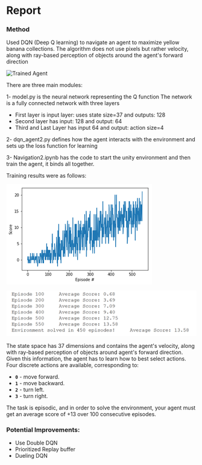 [//]: # (Image References)

[image1]: https://user-images.githubusercontent.com/10624937/42135619-d90f2f28-7d12-11e8-8823-82b970a54d7e.gif "Trained Agent"

[image2]: images/Training_results.png "results"

[image3]: images/score.png "scores"
# Report

### Method

Used DQN (Deep Q learning) to navigate an agent to maximize yellow banana collections.
The algorithm does not use pixels but rather velocity, along with ray-based perception of objects around the agent's forward direction

![Trained Agent][image1]

There are three main modules:

1- model.py is the neural network representing the Q function
The network is a fully connected network with three layers
  * First layer is input layer: uses state size=37 and outputs: 128
  * Second layer has input: 128 and output: 64
  * Third and Last Layer has input 64 and output: action size=4
  
2- dqn_agent2.py defines how the agent interacts with the environment and sets up the loss function for learning

3- Navigation2.ipynb has the code to start the unity environment and then train the agent, it binds all together. 


Training results were as follows:

![scores][image3]


![results][image2]

The state space has 37 dimensions and contains the agent's velocity, along with ray-based perception of objects around agent's forward direction.  Given this information, the agent has to learn how to best select actions.  Four discrete actions are available, corresponding to:
- **`0`** - move forward.
- **`1`** - move backward.
- **`2`** - turn left.
- **`3`** - turn right.

The task is episodic, and in order to solve the environment, your agent must get an average score of +13 over 100 consecutive episodes.

### Potential Improvements:

* Use Double DQN 
* Prioritized Replay buffer
* Dueling DQN
